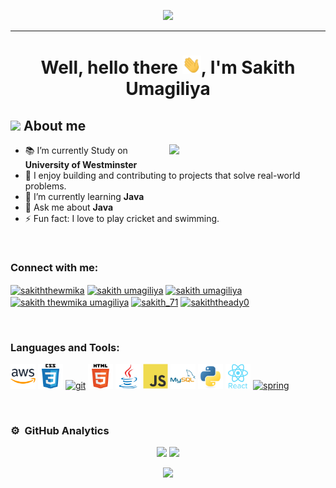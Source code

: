 <p align="center">
  <img src="https://github.com/thompsonemerson/thompsonemerson/raw/master/cover-thompson.png" height="200"/>
</p>
<hr>
<h1 align="center">Well, hello there <img src="https://raw.githubusercontent.com/ABSphreak/ABSphreak/master/gifs/Hi.gif" width="30px">, I'm Sakith Umagiliya</h1>

## <picture><img src = "https://github.com/7oSkaaa/7oSkaaa/blob/main/Images/about_me.gif?raw=true" width = 50px></picture> About me

<picture> <img align="right" src="https://github.com/7oSkaaa/7oSkaaa/blob/main/Images/Right_Side.gif?raw=true" width = 250px></picture>


- 📚 I’m currently Study on **University of Westminster**
- 👀 I enjoy building and contributing to projects that solve real-world problems.
- 🌱 I’m currently learning **Java**
- 💬 Ask me about **Java**
- ⚡ Fun fact: I love to play cricket and swimming.

<br>
<h3 align="left">Connect with me:</h3>
<p align="left">
<a href="https://twitter.com/sakiththewmika" target="blank"><img align="center" src="https://raw.githubusercontent.com/rahuldkjain/github-profile-readme-generator/master/src/images/icons/Social/twitter.svg" alt="sakiththewmika" height="30" width="40" /></a>
<a href="https://www.linkedin.com/in/sakith-umagiliya-8b927a2bb/" target="blank"><img align="center" src="https://raw.githubusercontent.com/rahuldkjain/github-profile-readme-generator/master/src/images/icons/Social/linked-in-alt.svg" alt="sakith umagiliya" height="30" width="40" /></a>
<a href="https://stackoverflow.com/users/23459880/sakith-umagiliya" target="blank"><img align="center" src="https://raw.githubusercontent.com/rahuldkjain/github-profile-readme-generator/master/src/images/icons/Social/stack-overflow.svg" alt="sakith umagiliya" height="30" width="40" /></a>
<a href="https://web.facebook.com/profile.php?id=100095080411921" target="blank"><img align="center" src="https://raw.githubusercontent.com/rahuldkjain/github-profile-readme-generator/master/src/images/icons/Social/facebook.svg" alt="sakith thewmika umagiliya" height="30" width="40" /></a>
<a href="https://instagram.com/sakith_71" target="blank"><img align="center" src="https://raw.githubusercontent.com/rahuldkjain/github-profile-readme-generator/master/src/images/icons/Social/instagram.svg" alt="sakith_71" height="30" width="40" /></a>
<a href="https://auth.geeksforgeeks.org/user/sakiththeady0" target="blank"><img align="center" src="https://raw.githubusercontent.com/rahuldkjain/github-profile-readme-generator/master/src/images/icons/Social/geeks-for-geeks.svg" alt="sakiththeady0" height="30" width="40" /></a>
</p><br>


<h3 align="left">Languages and Tools:</h3>
<p align="left"> 
<a href="https://aws.amazon.com" target="_blank" rel="noreferrer"> <img src="https://raw.githubusercontent.com/devicons/devicon/master/icons/amazonwebservices/amazonwebservices-original-wordmark.svg" alt="aws" width="40" height="40"/></a>
<a href="https://www.w3schools.com/css/" target="_blank" rel="noreferrer"> <img src="https://raw.githubusercontent.com/devicons/devicon/master/icons/css3/css3-original-wordmark.svg" alt="css3" width="40" height="40"/></a>
<a href="https://git-scm.com/" target="_blank" rel="noreferrer"> <img src="https://www.vectorlogo.zone/logos/git-scm/git-scm-icon.svg" alt="git" width="40" height="40"/></a> 
<a href="https://www.w3.org/html/" target="_blank" rel="noreferrer"> <img src="https://raw.githubusercontent.com/devicons/devicon/master/icons/html5/html5-original-wordmark.svg" alt="html5" width="40" height="40"/></a> 
<a href="https://www.java.com" target="_blank" rel="noreferrer"> <img src="https://raw.githubusercontent.com/devicons/devicon/master/icons/java/java-original.svg" alt="java" width="40" height="40"/></a> 
<a href="https://developer.mozilla.org/en-US/docs/Web/JavaScript" target="_blank" rel="noreferrer"> <img src="https://raw.githubusercontent.com/devicons/devicon/master/icons/javascript/javascript-original.svg" alt="javascript" width="40" height="40"/></a> 
<a href="https://www.mysql.com/" target="_blank" rel="noreferrer"> <img src="https://raw.githubusercontent.com/devicons/devicon/master/icons/mysql/mysql-original-wordmark.svg" alt="mysql" width="40" height="40"/></a> 
<a href="https://www.python.org" target="_blank" rel="noreferrer"> <img src="https://raw.githubusercontent.com/devicons/devicon/master/icons/python/python-original.svg" alt="python" width="40" height="40"/></a> 
<a href="https://reactjs.org/" target="_blank" rel="noreferrer"> <img src="https://raw.githubusercontent.com/devicons/devicon/master/icons/react/react-original-wordmark.svg" alt="react" width="40" height="40"/></a> 
<a href="https://spring.io/" target="_blank" rel="noreferrer"> <img src="https://www.vectorlogo.zone/logos/springio/springio-icon.svg" alt="spring" width="40" height="40"/></a>
</p>
<br>

### ⚙️ &nbsp;GitHub Analytics

<p align="center">
  <a href="https://github.com/sakith71"><img src="https://github-readme-stats.vercel.app/api?username=sakith71&show_icons=true&theme=tokyonight"/></a>
  <a href="https://github.com/sakith71"><img src="https://github-readme-streak-stats.herokuapp.com/?user=sakith71&theme=tokyonight"/></a>
</p>

<p align="center">
  <img src="https://github-readme-stats.vercel.app/api/top-langs/?username=sakith71&theme=tokyonight"/>
</p>


